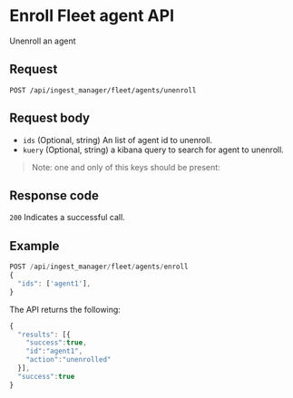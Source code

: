 # Enroll Fleet agent API

Unenroll an agent

## Request

`POST /api/ingest_manager/fleet/agents/unenroll`

## Request body

- `ids` (Optional, string) An list of agent id to unenroll.
- `kuery` (Optional, string) a kibana query to search for agent to unenroll.

> Note: one and only of this keys should be present:

## Response code

`200` Indicates a successful call.

## Example

```js
POST /api/ingest_manager/fleet/agents/enroll
{
  "ids": ['agent1'],
}
```

The API returns the following:

```js
{
  "results": [{
    "success":true,
    "id":"agent1",
    "action":"unenrolled"
  }],
  "success":true
}
```
